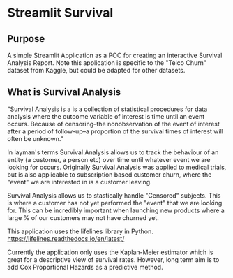 # Streamlit Survival

## Purpose
A simple Streamlit Application as a POC for creating an interactive Survival Analysis Report. Note this application is specific to the "Telco Churn" dataset from Kaggle, but could be adapted for other datasets.

## What is Survival Analysis
"Survival Analysis is a is a collection of statistical procedures for data analysis where the outcome variable of interest is time until an event occurs. 
Because of censoring–the nonobservation of the event of interest after a period of follow-up–a proportion of the survival times of interest will often be unknown."

In layman's terms Survival Analysis allows us to track the behaviour of an entity (a customer, a person etc) over time until whatever event we are looking for occurs.
Originally Survival Analysis was applied to medical trials, but is also applicable to subscription based customer churn, where the "event" we are interested in is a customer leaving.

Survival Analysis allows us to stastically handle "Censored" subjects. This is where a customer has not yet performed the "event" that we are looking for. 
This can be incredibly important when launching new products where a large % of our customers may not have churned yet.

This application uses the lifelines library in Python. https://lifelines.readthedocs.io/en/latest/

Currently the application only uses the Kaplan-Meier estimator which is great for a descriptive view of survival rates.
However, long term aim is to add Cox Proportional Hazards as a predictive method.

